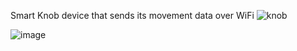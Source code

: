 Smart Knob device that sends its movement data over WiFi
![knob](https://user-images.githubusercontent.com/86694/53681650-ded59b00-3cec-11e9-851c-79bfc165fc1c.png)

![image](https://user-images.githubusercontent.com/86694/53681669-0e84a300-3ced-11e9-96c7-4e8d5d8cd607.png)